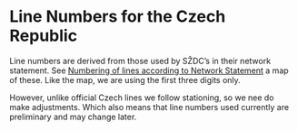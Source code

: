 # Line Numbers for the Czech Republic

Line numbers are derived from those used by SŽDC’s in their network
statement. See [Numbering of lines according to Network Statement](http://provoz.szdc.cz/PORTAL/Show.aspx?path=/Data/Mapy/cisla_PD.pdf)
a map of these. Like the map, we are using the first three digits only.

However, unlike official Czech lines we follow stationing, so we nee do
make adjustments. Which also means that line numbers used currently are
preliminary and may change later.

